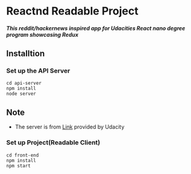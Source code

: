 # Reactnd Readable Project

##### This reddit/hackernews inspired app for Udacities React nano degree program showcasing Redux

## Installtion

### Set up the API Server

```
cd api-server
npm install
node server
```
## Note
* The server is from [Link](https://github.com/udacity/reactnd-project-readable-starter) provided by Udacity

### Set up Project(Readable Client)

```
cd front-end
npm install
npm start
```
